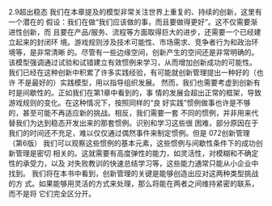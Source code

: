 2.9超出稳态
我们在本章提及的模型非常关注世界上重复的、持续的创新，这里有一个潜在的
假设：我们在做“我们应该做的事，而且要做得更好”。这不仅需要渐进性创新，而
且要在产品/服务、流程等方面取得巨大的进步，还需要一个已经建立起来的封闭环
境。游戏规则涉及技术可能性、市场需求、竞争者行为和政治环境等，是非常清晰
的。尽管有一些边缘空间，创新产生的空间还是非常明确的。
该模型强调通过试验和试错建立有效惯例来学习，从而增加创新成功的可能性。
我们已经在这种创新中积累了许多实践经验，有可能就创新管理提出一种好的（也许
不是最好的）实践模型，用以指导组织发展。
然而，我们也需要考虚到创新有时是间歇性的。正如我们在第1章中看到的，事
情的发展会超出正常的框架，导致游戏规则的变化。在这种情况下，按照同样的“良
好实践”惯例做事也许是不够的，甚至可能不再适应新的挑战。相反，我们需要一套
不同的惯例，并非用来代替我们为达到稳态开发出来的那套惯例。识别和学习这些很
困难，部分原因在于我们的时间还不充足，难以仅仅通过偶然事件来制定惯例。但是
072创新管理（第6版）
我们可以观察这些惯例的基本元素，这些惯例与间歇性条件下的成功创新管理是密切
相关的。这就需要有高度弹性的能力，如灵活性，对模糊和不确定性的承受力，以及
对失败教训的快速总结学习等，这些能力通常只能从小企业中找到。
我们将在本书中看到，创新管理的关键是能够创造出应对这两种类型挑战的方
式。如果能够用灵活的方式来处理，那么将能在两者之间维持紧密的联系，而不是将
它们完全区分开。
